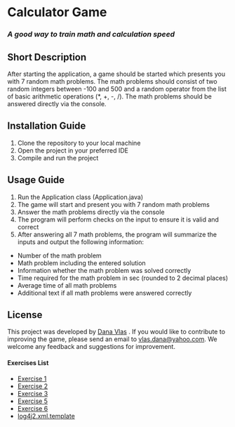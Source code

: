 # Calculator Game

### _A good way to train **math** and calculation **speed**_

## Short Description

After starting the application, a game should be started which presents you with 7 random math problems. The math problems should consist of two random integers between -100 and 500 and a random operator from the list of basic arithmetic operations (\*, +, -, /). The math problems should be answered directly via the console.

## Installation Guide

1.  Clone the repository to your local machine
2.  Open the project in your preferred IDE
3.  Compile and run the project

## Usage Guide

1. Run the Application class (Application.java)
2. The game will start and present you with 7 random math problems
3. Answer the math problems directly via the console
4. The program will perform checks on the input to ensure it is valid and correct
5. After answering all 7 math problems, the program will summarize the inputs and output the following information:

- Number of the math problem
- Math problem including the entered solution
- Information whether the math problem was solved correctly
- Time required for the math problem in sec (rounded to 2 decimal places)
- Average time of all math problems
- Additional text if all math problems were answered correctly

## License

This project was developed by [Dana Vlas] . If you would like to contribute to improving the game, please send an email to [vlas.dana@yahoo.com](https://mailyahoo.com/). We welcome any feedback and suggestions for improvement.

[Dana Vlas]: https://github.com/vlasdana/
[FH]: https://www.fh-joanneum.at

#### Exercises List

- [Exercise 1](exercise1.md)
- [Exercise 2](exercise2.md)
- [Exercise 3](exercise3.md)
- [Exercise 5](exercise5.md)
- [Exercise 6](exercise6.md)
- [log4j2.xml.template](log4j2.xml.template)
